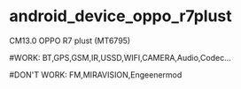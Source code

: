 # android_device_oppo_r7plust

CM13.0 OPPO R7 plust (MT6795)

#WORK:
BT,GPS,GSM,IR,USSD,WIFI,CAMERA,Audio,Codec...

#DON'T WORK:
FM,MIRAVISION,Engeenermod


